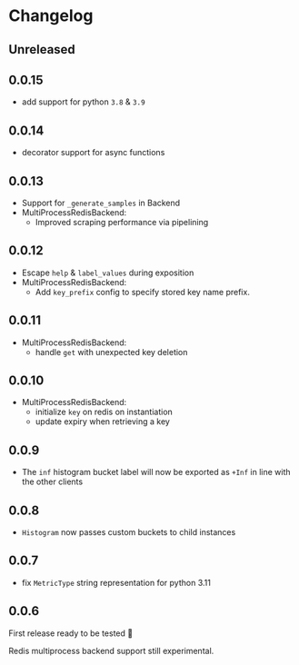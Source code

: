 # Changelog

## Unreleased

## 0.0.15

- add support for python `3.8` & `3.9`

## 0.0.14

- decorator support for async functions

## 0.0.13

- Support for `_generate_samples` in Backend
- MultiProcessRedisBackend:
    - Improved scraping performance via pipelining

## 0.0.12

- Escape `help` & `label_values` during exposition
- MultiProcessRedisBackend:
    - Add `key_prefix` config to specify stored key name prefix.

## 0.0.11

- MultiProcessRedisBackend:
    - handle `get` with unexpected key deletion

## 0.0.10

- MultiProcessRedisBackend:
    - initialize `key` on redis on instantiation
    - update expiry when retrieving a key

## 0.0.9

- The `inf` histogram bucket label will now be exported as `+Inf` in line with the other clients

## 0.0.8

- `Histogram` now passes custom buckets to child instances

## 0.0.7

- fix `MetricType` string representation for python 3.11

## 0.0.6

First release ready to be tested 🎉

Redis multiprocess backend support still experimental.
